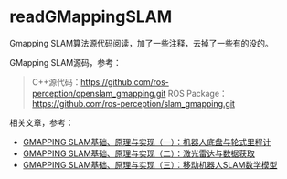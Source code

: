 # readGMappingSLAM

Gmapping SLAM算法源代码阅读，加了一些注释，去掉了一些有的没的。

GMapping SLAM源码，参考：

>C++源代码：https://github.com/ros-perception/openslam_gmapping.git
>ROS Package：https://github.com/ros-perception/slam_gmapping.git

相关文章，参考：

- [GMAPPING SLAM基础、原理与实现（一）：机器人底盘与轮式里程计](https://luolichq.github.io/2019/10/16/gmappingslam-basis-principle-impl-01/)
- [GMAPPING SLAM基础、原理与实现（二）：激光雷达与数据获取](https://luolichq.github.io/2019/10/17/gmappingslam-basis-principle-impl-02/)
- [GMAPPING SLAM基础、原理与实现（三）：移动机器人SLAM数学模型](https://luolichq.github.io/2019/10/17/gmappingslam-basis-principle-impl-03/)
